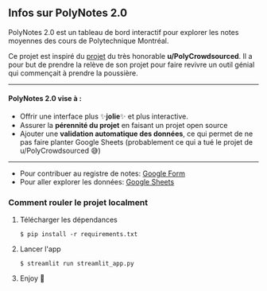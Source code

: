 ## Infos sur PolyNotes 2.0

PolyNotes 2.0 est un tableau de bord interactif pour explorer 
les notes moyennes des cours de Polytechnique Montréal.

Ce projet est inspiré du 
[projet](https://docs.google.com/spreadsheets/d/1waI3NYgmy_oPJmx49hr5VjXat5jjmP6rcM8vHtzc73w/edit?gid=0#gid=0) 
du très honorable **u/PolyCrowdsourced**. Il a pour but de prendre la relève de son projet pour 
faire revivre un outil génial qui commençait à prendre la poussière.

---

#### PolyNotes 2.0 vise à :
* Offrir une interface plus ✨**jolie**✨ et plus interactive.
* Assurer la **pérennité du projet** en faisant un projet open source
* Ajouter une **validation automatique des données**, ce qui permet de ne pas faire planter Google Sheets (probablement ce qui a tué le projet de u/PolyCrowdsourced 😅)

---

* Pour contribuer au registre de notes: [Google Form](https://docs.google.com/forms/d/e/1FAIpQLSeq0mzVsHSnFjtHvvJbmBOA2-SiFuXF2hggwZl3Ia99VuTaZw/viewform?usp=pp_url&entry.1761690987=COURS1+-+MOYENNE1%0ACOURS2+-+MOYENNE2%0ACOURS3+-+MOYENNE3)
* Pour aller explorer les données: [Google Sheets](https://docs.google.com/spreadsheets/d/1ILE5D97Ea0444sMdJCCgDsLRrD8aFfEBBIUMot9CaKM/edit?usp=sharing)

### Comment rouler le projet localment

1. Télécharger les dépendances

   ```
   $ pip install -r requirements.txt
   ```

2. Lancer l'app

   ```
   $ streamlit run streamlit_app.py
   ```
3. Enjoy 🤙